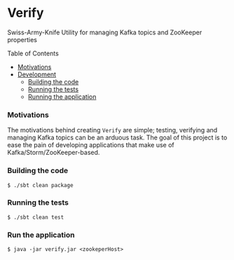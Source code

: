 # Verify

Swiss-Army-Knife Utility for managing Kafka topics and ZooKeeper properties

Table of Contents

* <a href="#Motivations">Motivations</a>
* <a href="#Development">Development</a>
	* <a href="#Building-the-code">Building the code</a>
	* <a href="#Testing-the-code">Running the tests</a>	
	* <a href="#Running-the-app">Running the application</a>

<a name="Motivations"></a>
### Motivations

The motivations behind creating `Verify` are simple; testing, verifying and managing Kafka topics can be an
arduous task. The goal of this project is to ease the pain of developing applications that make use of 
Kafka/Storm/ZooKeeper-based.

<a name="Development"></a>
<a name="Building-the-code"></a>
### Building the code

    $ ./sbt clean package
    
<a name="Testing-the-code"></a>    
### Running the tests

    $ ./sbt clean test    
    
<a name="Usage"></a>

<a name="Running-the-app"></a> 
### Run the application

	$ java -jar verify.jar <zookeperHost>



    
    
